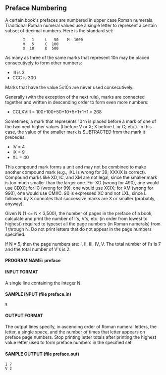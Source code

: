 ## Preface Numbering

A certain book's prefaces are numbered in upper case Roman numerals. Traditional Roman numeral values use a single letter to represent a certain subset of decimal numbers. Here is the standard set:
```
        I   1     L   50    M  1000
        V   5     C  100
        X  10     D  500
```
As many as three of the same marks that represent 10n may be placed consecutively to form other numbers:
* III is 3
* CCC is 300

Marks that have the value 5x10n are never used consecutively.

Generally (with the exception of the next rule), marks are connected together and written in descending order to form even more numbers:

* CCLXVIII = 100+100+50+10+5+1+1+1 = 268

Sometimes, a mark that represents 10^n is placed before a mark of one of the two next higher values (I before V or X; X before L or C; etc.). In this case, the value of the smaller mark is SUBTRACTED from the mark it precedes:

* IV = 4
* IX = 9
* XL = 40

This compound mark forms a unit and may not be combined to make another compound mark (e.g., IXL is wrong for 39; XXXIX is correct).
Compound marks like XD, IC, and XM are not legal, since the smaller mark is too much smaller than the larger one. For XD (wrong for 490), one would use CDXC; for IC (wrong for 99), one would use XCIX; for XM (wrong for 990), one would use CMXC. 90 is expressed XC and not LXL, since L followed by X connotes that successive marks are X or smaller (probably, anyway).

Given N (1 <= N < 3,500), the number of pages in the preface of a book, calculate and print the number of I's, V's, etc. (in order from lowest to highest) required to typeset all the page numbers (in Roman numerals) from 1 through N. Do not print letters that do not appear in the page numbers specified.

If N = 5, then the page numbers are: I, II, III, IV, V. The total number of I's is 7 and the total number of V's is 2.

#### PROGRAM NAME: preface

#### INPUT FORMAT

A single line containing the integer N.

#### SAMPLE INPUT (file preface.in)
```
5
```

#### OUTPUT FORMAT

The output lines specify, in ascending order of Roman numeral letters, the letter, a single space, and the number of times that letter appears on preface page numbers. Stop printing letter totals after printing the highest value letter used to form preface numbers in the specified set.

#### SAMPLE OUTPUT (file preface.out)
```
I 7
V 2
```
